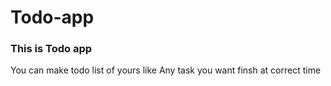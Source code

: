 
# Todo-app
<h3>This is Todo app</h3>
<div>You can make todo list of yours like Any task you want finsh at correct time</div>
